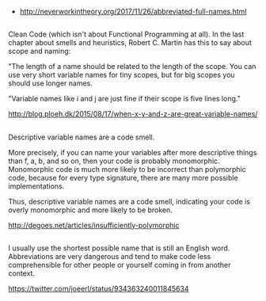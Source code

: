 - http://neverworkintheory.org/2017/11/26/abbreviated-full-names.html

##

Clean Code (which isn't about Functional Programming at all). In the last chapter about smells and heuristics, Robert C. Martin has this to say about scope and naming:

"The length of a name should be related to the length of the scope. You can use very short variable names for tiny scopes, but for big scopes you should use longer names.

"Variable names like i and j are just fine if their scope is five lines long."

http://blog.ploeh.dk/2015/08/17/when-x-y-and-z-are-great-variable-names/

##

Descriptive variable names are a code smell.

More precisely, if you can name your variables after more descriptive things than f, a, b, and so on, then your code is probably monomorphic.
Monomorphic code is much more likely to be incorrect than polymorphic code, because for every type signature, there are many more possible implementations.

Thus, descriptive variable names are a code smell, indicating your code is overly monomorphic and more likely to be broken.

http://degoes.net/articles/insufficiently-polymorphic

##

I usually use the shortest possible name that is still an English word. Abbreviations are very dangerous and tend to make code less comprehensible for other people or yourself coming in from another context.

https://twitter.com/joeerl/status/934363240011845634